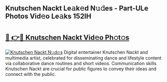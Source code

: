 ## Knutschen Nackt Le𝚊k𝚎d N𝚞𝚍es - Part-ULe Photos Vid𝚎o Le𝚊ks 152IH

# <h2><a href="http://fb5xk70.evod.top/?m=Knutschen+Nackt">🔗 👉🔴 Knutschen Nackt Vid𝚎o Ph𝚘t𝚘s</a></h2>

[![Knutschen Nackt N𝚞d𝚎s](https://i.imgur.com/8V9OHl7.gif)](http://fb5xk70.evod.top/?m=Knutschen+Nackt)
Digital entertainer Knutschen Nackt and multimedia artist, celebrated for disseminating dance and lifestyle content via collaborative dance routines and short videos. Communication skills Knutschen Nackt are crucial for public figures to convey their ideas and connect with the public. 
